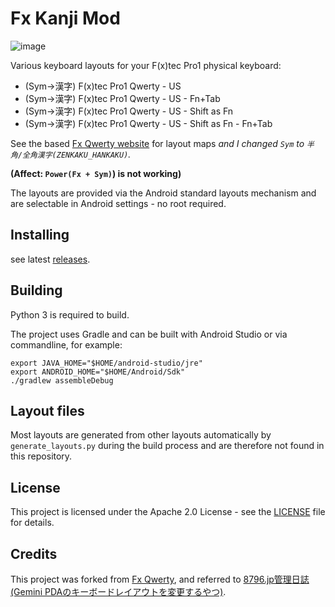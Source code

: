 # Fx Kanji Mod

![image](https://user-images.githubusercontent.com/8068831/87861172-adf81380-c97e-11ea-91d9-b6f35bb55680.png)

Various keyboard layouts for your F(x)tec Pro1 physical keyboard:

- (Sym->漢字) F(x)tec Pro1 Qwerty - US
- (Sym->漢字) F(x)tec Pro1 Qwerty - US - Fn+Tab
- (Sym->漢字) F(x)tec Pro1 Qwerty - US - Shift as Fn
- (Sym->漢字) F(x)tec Pro1 Qwerty - US - Shift as Fn - Fn+Tab

See the based [Fx Qwerty website](https://slions.net/resources/fx-qwerty.7/) for layout maps *and I changed `Sym` to `半角/全角漢字(ZENKAKU_HANKAKU)`.*

**(Affect: `Power(Fx + Sym)`) is not working)**

The layouts are provided via the Android standard layouts mechanism and are selectable in Android settings - no root required.

## Installing

see latest [releases](https://github.com/epser/hwkbd_kanji/releases).

## Building

Python 3 is required to build.

The project uses Gradle and can be built with Android Studio or via commandline, for example:

```
export JAVA_HOME="$HOME/android-studio/jre"
export ANDROID_HOME="$HOME/Android/Sdk"
./gradlew assembleDebug
```

## Layout files

Most layouts are generated from other layouts automatically by `generate_layouts.py`
during the build process and are therefore not found in this repository.

## License

This project is licensed under the Apache 2.0 License - see the [LICENSE](LICENSE) file for details.

## Credits

This project was forked from [Fx Qwerty](https://github.com/Slion/hwkbd), and referred to [8796.jp管理日誌(Gemini PDAのキーボードレイアウトを変更するやつ)](https://blog.8796.jp/8796kanri/2018/06/gemini-pda%E7%94%A8user-installable-keymaps%E3%81%AE%E3%81%BE%E3%81%A8%E3%82%81.html).
